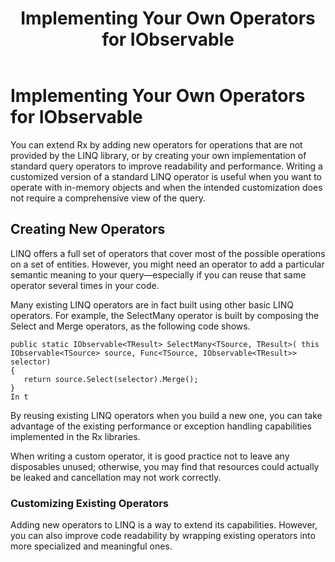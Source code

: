 ﻿---
title: Implementing Your Own Operators for IObservable
TOCTitle: Implementing Your Own Operators for IObservable
ms:assetid: 947dc5c4-a8d0-4f49-9a71-d8df445b20f6
ms:mtpsurl: https://msdn.microsoft.com/en-us/library/Hh242964(v=VS.103)
ms:contentKeyID: 36068268
ms.date: 06/10/2011
mtps_version: v=VS.103
---

# Implementing Your Own Operators for IObservable

You can extend Rx by adding new operators for operations that are not provided by the LINQ library, or by creating your own implementation of standard query operators to improve readability and performance. Writing a customized version of a standard LINQ operator is useful when you want to operate with in-memory objects and when the intended customization does not require a comprehensive view of the query.

## Creating New Operators

LINQ offers a full set of operators that cover most of the possible operations on a set of entities. However, you might need an operator to add a particular semantic meaning to your query—especially if you can reuse that same operator several times in your code.

Many existing LINQ operators are in fact built using other basic LINQ operators. For example, the SelectMany operator is built by composing the Select and Merge operators, as the following code shows.

    public static IObservable<TResult> SelectMany<TSource, TResult>( this IObservable<TSource> source, Func<TSource, IObservable<TResult>> selector) 
    { 
       return source.Select(selector).Merge(); 
    } 
    In t

By reusing existing LINQ operators when you build a new one, you can take advantage of the existing performance or exception handling capabilities implemented in the Rx libraries.

When writing a custom operator, it is good practice not to leave any disposables unused; otherwise, you may find that resources could actually be leaked and cancellation may not work correctly.

### Customizing Existing Operators

Adding new operators to LINQ is a way to extend its capabilities. However, you can also improve code readability by wrapping existing operators into more specialized and meaningful ones.

